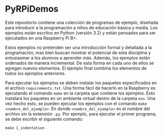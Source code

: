 # PyRPiDemos

Este repositorio contiene una colección de programas de
ejemplo, diseñada para introducir a la programación a niños
de educación básica y media. Los ejemplos están escritos en
Python (versión 3.2) y están pensados para ser ejecutados en
una Raspberry Pi B+.

Estos ejemplos no pretenden ser una introducción formal y
detallada a la programación, mas bien buscan mostrar el
potencial de esta disciplina y entusiasmar a los alumnos a
aprender más. Además, los ejemplos están ordenados de manera
incremental. De esta forma en cada uno de ellos se agregan
nuevos elementos. El ejemplo final combina los elementos de
todos los ejemplos anteriores.

Para ejecutar los ejemplos se deben instalar los paquetes
especificados en el archivo `requirements.txt`. Una forma
fácil de hacerlo en la Raspberry es ejecutando el comando
`make` en la carpeta que contiene los ejemplos. Esto
instalará los paquetes en un ambiente virtual dentro de la
carpeta `env`. Una vez hecho esto, se pueden ejecutar los
ejemplos con el comando `make <nombre_del_ejemplo>`. En
donde `<nombre_del_ejemplo>` es el nombre del archivo sin la
extensión `.py`. Por ejemplo, para ejecutar el primer
programa, se debe escribir el siguiente comando:

    make 1_indentation
